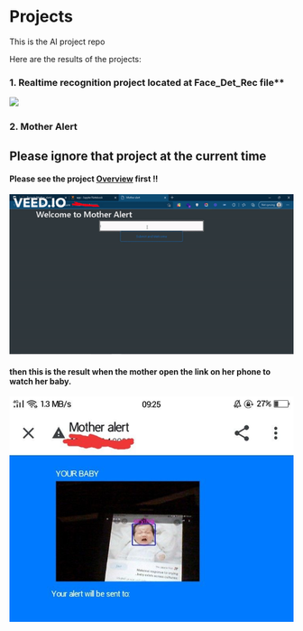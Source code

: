 # Projects
This is the AI project repo

Here are the results of the projects:

### 1. Realtime recognition project located at Face_Det_Rec file**

![](https://github.com/FatmAhmedM/Projects/blob/main/Face_Det_Rec/face_recognition/presult.gif)

### 2. Mother Alert
## Please ignore that project at the current time

#### Please see the project [Overview](https://github.com/FatmAhmedM/Projects/blob/main/Mother_alert/app_info/Overview.md) first !!

![](https://github.com/FatmAhmedM/Projects/blob/main/Mother_alert/app_info/mother_alert.gif)

#### then this is the result when the mother open the link on her phone to watch her baby.

![](https://github.com/FatmAhmedM/Projects/blob/main/Mother_alert/app_info/motheralert.jpeg)
